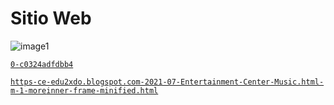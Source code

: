 # Sitio Web
![image1](https://github.com/notebook-t/https-ce-edu2xdo.blogspot.com-2021-07-Entertainment-Center-Music.html-m-1-more/assets/140947135/6044a34a-b6d8-4031-a01b-ae6318425aa3)


[`0-c0324adfdbb4`](https://docs.google.com)

[`https-ce-edu2xdo.blogspot.com-2021-07-Entertainment-Center-Music.html-m-1-more`](https://docs.google.com/document/d/19-6kn7UQAaDVjnmJPXQ3upAeI4NdEbfkR6L4FRK0_gg/edit?usp=drivesdk)[`inner-frame-minified.html`](https://1778758371-atari-embeds.googleusercontent.com/embeds/16cb204cf3a9d4d223a0a3fd8b0eec5d/inner-frame-minified.html)
```

